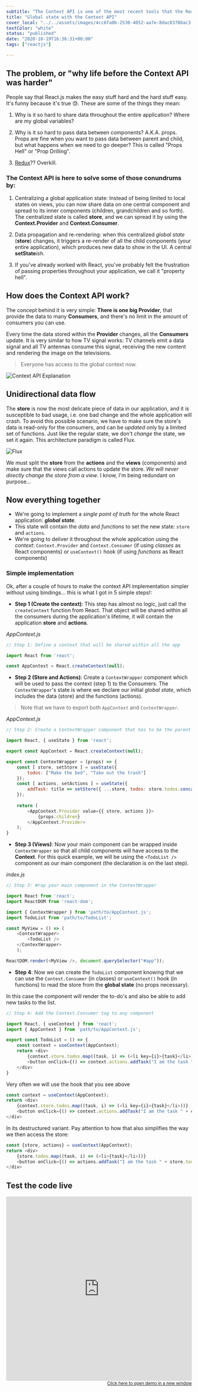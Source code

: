 ```yaml
---
subtitle: "The Context API is one of the most recent tools that the React.js team created to handle application data flow. It is the perfect companion for building small to mid-size applications without the need of a state management library like Redux "
title: "Global state with the Context API"
cover_local: "../../assets/images/4cc6fa0b-2530-4052-aa7e-8dac03788ac3.png"
textColor: "white"
status: "published"
date: "2020-10-19T16:36:31+00:00"
tags: ["reactjs"]

---
```


## The problem, or "why life before the Context API was harder"

People say that React.js makes the easy stuff hard and the hard stuff easy. It's funny because it's true 😓. These are some of the things they mean:

1. Why is it so hard to share data throughout the entire application? Where are my global variables?

2. Why is it so hard to pass data between components? A.K.A. props. Props are fine when you want to pass data between parent and child, but what happens when we need to go deeper? This is called "Props Hell" or "Prop Drilling".

3. [Redux](https://redux.js.org/)?? Overkill.

### The Context API is here to solve some of those conundrums by:

1. Centralizing a global application state: Instead of being limited to local states on views, you can now share data on one central component and spread to its inner components (children, grandchildren and so forth). The centralized state is called **store**, and we can spread it by using the **Context.Provider** and **Context.Consumer**.

2. Data propagation and re-rendering: when this centralized *global state* (**store**) changes, it triggers a re-render of all the child components (your entire application), which produces new data to show in the UI. A central **setState***ish*.

3. If you've already worked with React, you've probably felt the frustration of passing properties throughout your application, we call it "property hell".

## How does the Context API work?

The concept behind it is very simple: **There is one big Provider**, that provide the data to many **Consumers**, and there's no limit in the amount of consumers you can use.

Every time the data stored within the **Provider** changes, all the **Consumers** update. It is very similar to how TV signal works: TV channels emit a data signal and all TV antennas consume this signal, receiving the new content and rendering the image on the televisions.

> Everyone has access to the global context now.

![Context API Explanation](https://github.com/breatheco-de/content/blob/master/src/assets/images/72fe5361-5b2a-460f-8c2a-2d376616abf6.png?raw=true)

## Unidirectional data flow

The **store** is now the most delicate piece of data in our application, and it is susceptible to bad usage, i.e. one bad change and the whole application will crash. To avoid this possible scenario, we have to make sure the store's data is read-only for the consumers, and can be *updated* only by a limited set of functions. Just like the regular state, we don't *change* the state, we set it again. This architecture paradigm is called Flux.

![Flux](https://github.com/breatheco-de/content/blob/master/src/assets/images/flux-simple-f8-diagram-1300w.png?raw=true)

We must split the **store** from the **actions** and the **views** (components) and make sure that the views call actions to update the store. *We will never directly change the store from a view*. I know, I'm being redundant on purpose...

## Now everything together

+ We're going to implement a *single point of truth* for the whole React application: ***global state***.
+ This state will contain the *data* and *functions* to set the new state: `store` and `actions`.
+ We're going to deliver it throughout the whole application using the *context*: `Context.Provider` and `Context.Consumer` (if using *classes* as React components) or `useContext()` hook (if using *functions* as React components)

### Simple implementation

Ok, after a couple of hours to make the context API implementation simpler without using bindings... this is what I got in 5 simple steps!:

- **Step 1 (Create the context)**: This step has almost no logic, just call the `createContext` function from React. That object will be shared within all the consumers during the application's lifetime, it will contain the application **store** and **actions**.

*AppContext.js*

```js
// Step 1: Define a context that will be shared within all the app

import React from 'react';

const AppContext = React.createContext(null);
```

- **Step 2 (Store and Actions)**: Create a `ContextWrapper` component which will be used to pass the context (step 1) to the Consumers. The `ContextWrapper`'s state is where we declare our initial *global state*, which includes the data (store) and the functions (actions). 

> Note that we have to export both `AppContext` and `ContextWrapper`.

*AppContext.js*
```js
// Step 2: Create a ContextWrapper component that has to be the parent of every consumer

import React, { useState } from 'react';

export const AppContext = React.createContext(null);

export const ContextWrapper = (props) => {
	const [ store, setStore ] = useState({
		todos: ["Make the bed", "Take out the trash"]
	});
	const [ actions, setActions ] = useState({
		addTask: title => setStore({ ...store, todos: store.todos.concat(title) })
	});
	
	return (
		<AppContext.Provider value={{ store, actions }}>
			{props.children}
		</AppContext.Provider>
	);
}
```

- **Step 3 (Views)**: Now your main component can be wrapped inside `ContextWrapper` so that all child components will have access to the **Context**. For this quick example, we will be using the `<TodoList />` component as our main component (the declaration is on the last step).

*index.js*

```js
// Step 3: Wrap your main component in the ContextWrapper

import React from 'react';
import ReactDOM from 'react-dom';

import { ContextWrapper } from 'path/to/AppContext.js';
import TodoList from 'path/to/TodoList';

const MyView = () => (
	<ContextWrapper>
		<TodoList />
	</ContextWrapper>
	);

ReactDOM.render(<MyView />, document.querySelector("#app"));
```

- **Step 4**: Now we can create the `TodoList` component knowing that we can use the `Context.Consumer` (in classes) or `useContext()` hook (in functions) to read the store from the **global state** (no props necessary). 

In this case the component will render the to-do's and also be able to add new tasks to the list.

```js
// Step 4: Add the Context.Consumer tag to any component

import React, { useContext } from 'react';
import { AppContext } from 'path/to/AppContext.js';

export const TodoList = () => {
	const context = useContext(AppContext);
	return <div>
		{context.store.todos.map((task, i) => (<li key={i}>{task}</li>))}
		<button onClick={() => context.actions.addTask("I am the task " + context.store.todos.length)}> + add </button>
	</div>
}
```

Very often we will use the hook that you see above 

```javascript
const context = useContext(AppContext);
return <div>
	{context.store.todos.map((task, i) => (<li key={i}>{task}</li>))}
	<button onClick={() => context.actions.addTask("I am the task " + context.store.todos.length)}> + add </button>
</div>
```

In its destructured variant. Pay attention to how that also simplifies the way we then access the store:

```javascript
const {store, actions} = useContext(AppContext);
return <div>
	{store.todos.map((task, i) => (<li>{task}</li>))}
	<button onClick={() => actions.addTask("I am the task " + store.todos.length)}> + add </button>
</div>
```

## Test the code live

<iframe src="https://codesandbox.io/embed/w75wq6v01k?fontsize=14&hidenavigation=1&theme=dark" style="width:100%; height:500px; border:0; border-radius: 4px; overflow:hidden;" sandbox="allow-modals allow-forms allow-popups allow-scripts allow-same-origin"></iframe>
<div align="right"><small><a href="https://codesandbox.io/s/w75wq6v01k?from-embed">Click here to open demo in a new window</a></small></div>

